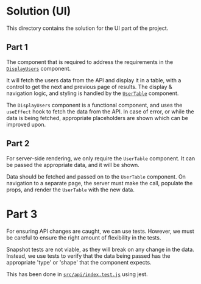 # Solution (UI)

This directory contains the solution for the UI part of the project.

## Part 1

The component that is required to address the requirements in the [`DisplayUsers`](./src/DisplayUsers/index.js) component. 

It will fetch the users data from the API and display it in a table, with a control to get the next and previous page of results.
The display & navigation logic, and styling is handled by the [`UserTable`](./src/DisplayUsers/UserTable.js) component.

The `DisplayUsers` component is a functional component, and uses the `useEffect` hook to fetch the data from the API.
In case of error, or while the data is being fetched, appropriate placeholders are shown which can be improved upon. 

## Part 2

For server-side rendering, we only require the `UserTable` component. 
It can be passed the appropriate data, and it will be shown.

Data should be fetched and passed on to the `UserTable` component. 
On navigation to a separate page, the server must make the call, populate the props, and render the `UserTable` with the new data.

# Part 3

For ensuring API changes are caught, we can use tests.
However, we must be careful to ensure the right amount of flexibility in the tests. 

Snapshot tests are not viable, as they will break on any change in the data.
Instead, we use tests to verify that the data being passed has the appropriate 'type' or 'shape' that the component expects.

This has been done in [`src/api/index.test.js`](./src/api/index.test.js) using jest.
